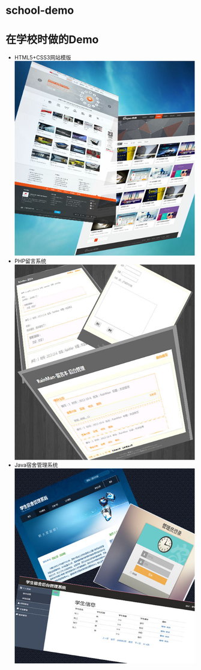 # school-demo
# 在学校时做的Demo
- HTML5+CSS3网站模版
![凯晨数字](/design/h5.jpg)
- PHP留言系统
![留言系统](/design/message.jpg)
- Java宿舍管理系统
![宿舍管理系统](/design/sushe.jpg)
